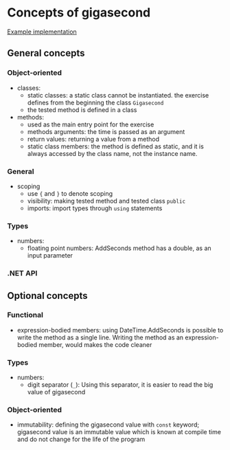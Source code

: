 # Concepts of gigasecond

[Example implementation](https://github.com/exercism/csharp/blob/master/exercises/gigasecond/Example.cs)

## General concepts

### Object-oriented
- classes: 
    - static classes: a static class cannot be instantiated. the exercise defines from the beginning the class `Gigasecond`
    - the tested method is defined in a class
- methods: 
    - used as the main entry point for the exercise
    - methods arguments: the time is passed as an argument
    - return values: returning a value from a method
    - static class members: the method is defined as static, and it is always accessed by the class name, not the instance name.

### General
- scoping
    - use `{` and `}` to denote scoping
    - visibility: making tested method and tested class `public`
    - imports: import types through `using` statements

### Types
- numbers: 
    - floating point numbers: AddSeconds method has a double, as an input parameter 

### .NET API

## Optional concepts

### Functional
- expression-bodied members: using DateTime.AddSeconds is possible to write the method as a single line. Writing the method as an expression-bodied member, would makes the code cleaner 

### Types
- numbers: 
    - digit separator (`_`): Using this separator, it is easier to read the big value of gigasecond

### Object-oriented
- immutability: defining the gigasecond value with `const` keyword; gigasecond value is an immutable value which is known at compile time and do not change for the life of the program
